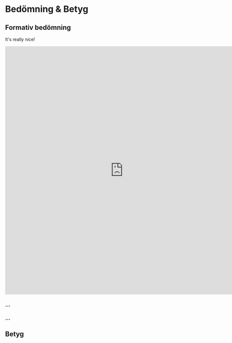 # Bedömning & Betyg

## Formativ bedömning

It's really nice!

<iframe src="https://docs.google.com/forms/d/13KExITglXiOJHj7SK7WSw826-BbQrFp7chB6ty-eGi8/viewform?embedded=true" width="760" height="800" frameborder="0" marginheight="0" marginwidth="0" scrolling="no">Loading...</iframe>

### ...

### ...

## Betyg